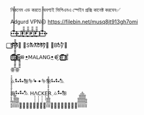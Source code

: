 নিকনেম এড করতে অবশ্যই ভিপিএনএ স্পেইন প্রক্সি কানেক্ট করবেন✅


Adgurd VPN😑 https://filebin.net/musq8jt913gh7omi







ꕹ̄̄̄̄̄̄̄̄̄̄̄̄̄̄̄̄̄̄̄̄̄̄̄̄̄̄̄̄̄̄̄̄̄̄̄̅̅̅̅̅̅̅̅̅̅̅̅̅̅̅̅̅̅̅̅̅̅̅̅̅̅̅️⃣ꕹ ⃣̺̱ꔹ̻̻̻̻̻̈̈̈̈̈̈̈⃛⃞̺̱ꔹ̻̻̻̻̻̈̈̈̈̈̈̈⃛⃞̺̱ꔹ̻̻̻̻̻̈̈̈̈̈̈̈⃛⃞̺̱ꔹ̻̻̻̻̻̈̈̈̈̈̈̈⃛⃣ ꕹ̄̄̄̄̄̄̄̄̄̄̄̄̄̄̄̄̄̄̄̄̄̄̄̄̄̄̄̄̄̄̄̄̄̄̄̅̅̅̅̅̅̅̅̅̅̅̅̅̅̅̅̅̅̅̅̅̅̅̅̅̅̅️⃣ꕹ











⃣tۖۖۖۖۖۖۖۖۖۖۖۖۖۖۖۖۖۖۖۖۖۖۖۖۖۖۖۖۖۖۖۖۖۖۖۖۖۖۖۖۖۖʜۖۖۖۖۖۖۖۖۖۖۖۖۖۖۖۖۖۖۖۖɘ⃣ ⃣Sۖۖۖۖۖۖۖۖۖۖۖۖۖۖۖwۖۖۖۖۖۖۖۖۖۖۖۖۖۖۖۖۖۖۖۖۖʌۖۖۖۖۖۖۖۖۖۖۖۖۖۖۖۖۖۖۖۖۖۖۖۖۖۖۖۖۖۖۖʛۖۖۖۖۖۖۖۖۖۖۖۖۖۖۖۖۖۖۖۖۖۖۖۖۖۖɘۖۖۖۖۖۖۖۖۖۖۖۖۖy⃣ ⃣Bؖؖؖؖؖؖؖؖؖؖؖؖؖؖؖؖؖؖؖؖؖؖؖؖؖؖؖoؓؓؓؓؓؓؓؓؓؓؓؓؓؓؓؓؓؓؓؓؓؓؓؓؓؓؓؓؓƴ⃣





ꕤ̤̤̤̈̈̈⃣̳̳̳̳̳̳̳̳̳̳̿̿̿̿̿̿̿̿̿̿⃢⃣̳̳̳̳̳̳̳̳̳̳̿̿̿̿̿̿̿̿̿̿ꗥ̳̳̳̳̳̳̳̳̳̳̿̿̿̿̿̿̿̿̿̿⃟ꗥꔸꓟꓮꓡꓮꓠꓖꔸꗥ⃟ꗥ̳̳̳̳̳̳̳̳̳̳̿̿̿̿̿̿̿̿̿̿⃣̳̳̳̳̳̳̳̳̳̳̿̿̿̿̿̿̿̿̿̿⃢⃣̳̳̳̳̳̳̳̳̳̳̿̿̿̿̿̿̿̿̿̿ꕤ̤̤̤̈̈̈






ꙮ͌͌͌͌͌͌͌͌͌͌͌͌͌͌͌͌͌ꙮ͌͌͌͌͌͌͌



ꗝؖؖؖؖؖؖؖؖؖؖؖؖؖؖؖؖؖؖؖؖؖؖꕹؖؖؖؖؖؖؖؖؖꕹؖؖؖؖؖꕥؖؖؖꔰؖؖꔹꔹؖؖꔰؖؖؖꕥؖؖؖؖؖꕹؖؖؖؖؖؖؖؖؖꕹؖؖؖؖؖؖؖؖؖؖؖؖؖؖؖؖؖؖؖؖؖؖꗝ








ꕥؖؖؖؖؖꕹؖؖؖؖؖؖؖؖؖꕹؖؖؖؖؖؖؖؖؖؖؖؖؖؖؖؖؖؖؖؖؖؖꗝ ꓧٜٜٜٜٜٜٜٜٜٜٜٜٜٜٜٜٜٜٜٜꓥٜٜٜٜٜٜٜٜٜٜٜٜٜٜٜٜꓚٜٜٜٜٜٜٜٜٜٜٜٜꓗٜٜٜٜٜٜٜٜꓰٜٜٜٜꓣٜ ꗝؖؖؖؖؖؖؖؖؖؖؖؖؖؖؖؖؖؖؖؖؖؖؖؖؖؖؖؖؖؖؖꕹؖؖؖؖؖؖؖؖꕥ





Ї̅̐̊̐̊̐̊̊̊̐̊̊̐̊̐̊̐̊ї̅̐ї̅̐̊̐̊̐̊ї̅̐̊̐̊̐ї̐̊̐̊ї̅̐̊̐༿⃦⃒ི⃔⃕༾ྀї̅̐̊̐ї̅̐̊̐̊̐̊̊̊̐̊̊̐̊̐̊̐̊ї̅̐̊̐༿⃦⃒ི⃔⃕༾ྀї̅̐̊̐ї̅̐̊̐̊̐ї̅̐̊̐̊̐̊ї̅̐̊̐̊̐̊̐ї̅̐̊̐̊̐̊ї̅̐̊̐̊̐ї̐̊̐
